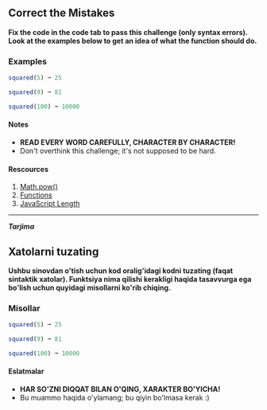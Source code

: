 ## Correct the Mistakes
**Fix the code in the code tab to pass this challenge (only syntax errors). Look at the examples below to get an idea of what the function should do.**
### Examples
```js
squared(5) ➞ 25

squared(9) ➞ 81

squared(100) ➞ 10000
```
#### Notes
- **READ EVERY WORD CAREFULLY, CHARACTER BY CHARACTER!**
- Don't overthink this challenge; it's not supposed to be hard.
#### Rescources
1. [Math.pow()](https://developer.mozilla.org/en-US/docs/Web/JavaScript/Reference/Global_Objects/Math/pow)
2. [Functions](https://developer.mozilla.org/en-US/docs/Web/JavaScript/Guide/Functions)
3. [JavaScript Length](https://www.tutorialspoint.com/javascript/string_length.htm)
---
***Tarjima***
## Xatolarni tuzating
**Ushbu sinovdan o'tish uchun kod oralig'idagi kodni tuzating (faqat sintaktik xatolar). Funktsiya nima qilishi kerakligi haqida tasavvurga ega bo'lish uchun quyidagi misollarni ko'rib chiqing.**
### Misollar
```js
squared(5) ➞ 25

squared(9) ➞ 81

squared(100) ➞ 10000
```
#### Eslatmalar
- **HAR SO'ZNI DIQQAT BILAN O'QING, XARAKTER BO'YICHA!**
- Bu muammo haqida o'ylamang; bu qiyin bo'lmasa kerak :)